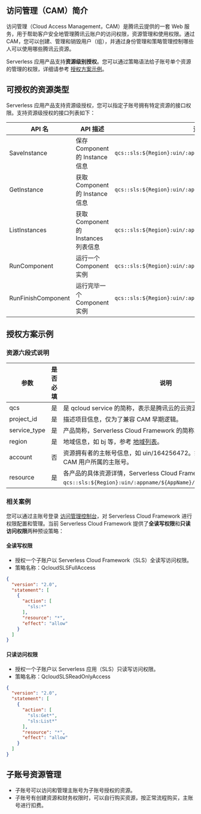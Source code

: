 ## 访问管理（CAM）简介
访问管理（Cloud Access Management，CAM）是腾讯云提供的一套 Web 服务，用于帮助客户安全地管理腾讯云账户的访问权限，资源管理和使用权限。通过 CAM，您可以创建、管理和销毁用户（组），并通过身份管理和策略管理控制哪些人可以使用哪些腾讯云资源。

Serverless 应用产品支持**资源级别授权**。您可以通过策略语法给子账号单个资源的管理的权限，详细请参考 [授权方案示例](#examples)。

## 可授权的资源类型
Serverless 应用产品支持资源级授权，您可以指定子账号拥有特定资源的接口权限。支持资源级授权的接口列表如下：

| API 名 | API 描述 | 资源六段式示例 |
|---------|---------|---------|
| SaveInstance | 保存 Component 的 Instance 信息 | `qcs::sls:${Region}:uin/:appname/${AppName}/stagename/${StageName}` |
| GetInstance | 获取 Component 的 Instance 信息 |`qcs::sls:${Region}:uin/:appname/${AppName}/stagename/${StageName}` |
| ListInstances | 获取 Component 的 Instances 列表信息 | `qcs::sls:${Region}:uin/:appname/${AppName}/stagename/${StageName}`|
| RunComponent |运行一个 Component 实例 |`qcs::sls:${Region}:uin/:appname/${AppName}/stagename/${StageName}` |
| RunFinishComponent |运行完毕一个 Component 实例| `qcs::sls:${Region}:uin/:appname/${AppName}/stagename/${StageName}`|

<span id="examples"></span>

## 授权方案示例
### 资源六段式说明
| 参数 | 是否必填 | 说明 |
|---------|---------|---------|
| qcs | 是 | 是 qcloud service 的简称，表示是腾讯云的云资源。  |
| project_id |  是 | 描述项目信息，仅为了兼容 CAM 早期逻辑。|
| service_type |  是  | 产品简称，Serverless Cloud Framework 的简称为`sls`。 |
| region | 是 | 地域信息，如 bj 等，参考 [地域列表](https://cloud.tencent.com/document/product/213/6091)。|
| account | 否 | 资源拥有者的主帐号信息，如 uin/164256472。如果为空，表示创建策略的 CAM 用户所属的主账号。|
| resource | 是 | 各产品的具体资源详情，Serverless Cloud Framework 的为`qcs::sls:${Region}:uin/:appname/${AppName}/stagename/${StageName}`。 |

### 相关案例
您可以通过主账号登录 [访问管理控制台](https://console.cloud.tencent.com/cam/policy)，对 Serverless Cloud Framework 进行权限配置和管理。当前 Serverless Cloud Framework 提供了**全读写权限**和**只读访问权限**两种预设策略：

#### 全读写权限
- 授权一个子账户以 Serverless Cloud Framework（SLS）全读写访问权限。
- 策略名称：QcloudSLSFullAccess

```json
{
  "version": "2.0",
  "statement": [
    {
      "action": [
        "sls:*"
      ],
      "resource": "*",
      "effect": "allow"
    }
  ]
}
```

#### 只读访问权限
- 授权一个子账户以 Serverless 应用（SLS）只读写访问权限。
- 策略名称：QcloudSLSReadOnlyAccess

```json
{
  "version": "2.0",
  "statement": [
    {
      "action": [
        "sls:Get*",
        "sls:List*"
      ],
      "resource": "*",
      "effect": "allow"
    }
  ]
}
```

## 子账号资源管理
- 子账号可以访问和管理主账号为子账号授权的资源。
- 子账号有创建资源和财务权限时，可以自行购买资源，按正常流程购买，主账号进行扣费。

